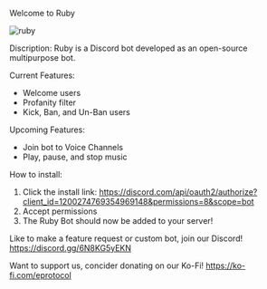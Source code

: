 Welcome to Ruby


![ruby](https://github.com/ard37880/Ruby/assets/34947107/d7d584de-f10a-4fd7-b240-d36ba9050247)

Discription:
Ruby is a Discord bot developed as an open-source multipurpose bot.

Current Features:
- Welcome users
- Profanity filter
- Kick, Ban, and Un-Ban users

Upcoming Features:
- Join bot to Voice Channels
- Play, pause, and stop music

How to install:
1. Click the install link: https://discord.com/api/oauth2/authorize?client_id=1200274769354969148&permissions=8&scope=bot
2. Accept permissions 
3. The Ruby Bot should now be added to your server!

Like to make a feature request or custom bot, join our Discord! 
https://discord.gg/6N8KG5yEKN

Want to support us, concider donating on our Ko-Fi!
https://ko-fi.com/eprotocol
